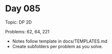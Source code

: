 # Day 085

Topic: DP 2D

Problems: 62, 64, 221

- Notes follow template in docs/TEMPLATES.md
- Create subfolders per problem as you solve.